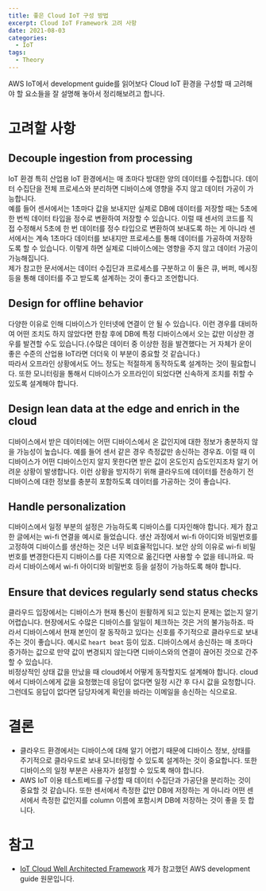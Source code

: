 ```yaml
---
title: 좋은 Cloud IoT 구성 방법
excerpt: Cloud IoT Framework 고려 사항
date: 2021-08-03
categories:
  - IoT
tags:
  - Theory
---
```



AWS IoT에서 development guide를 읽어보다 Cloud IoT 환경을 구성할 때 고려해야 할 요소들을 잘 설명해 놓아서 정리해보려고 합니다.

# 고려할 사항

## Decouple ingestion from processing

IoT 환경 특히 산업용 IoT 환경에서는 매 초마다 방대한 양의 데이터를 수집합니다. 데이터 수집단을 전체 프로세스와 분리하면 디바이스에 영향을 주지 않고 데이터 가공이 가능합니다.  
예를 들어 센서에서는 1초마다 값을 보내지만 실제로 DB에 데이터를 저장할 때는 5초에 한 번씩 데이터 타입을 정수로 변환하여 저장할 수 있습니다. 이럴 때 센서의 코드를 직접 수정해서 5초에 한 번 데이터를 정수 타입으로 변환하여 보내도록 하는 게 아니라 센서에서는 계속 1초마다 데이터를 보내지만 프로세스를 통해 데이터를 가공하여 저장하도록 할 수 있습니다. 이렇게 하면 실제로 디바이스에는 영향을 주지 않고 데이터 가공이 가능해집니다.   
제가 참고한 문서에서는 데이터 수집단과 프로세스를 구분하고 이 둘은 큐, 버퍼, 메시징 등을 통해 데이터를 주고 받도록 설계하는 것이 좋다고 조언합니다.

## Design for offline behavior

다양한 이유로 인해 디바이스가 인터넷에 연결이 안 될 수 있습니다. 이런 경우를 대비하여 어떤 조치도 하지 않았다면 한참 후에 DB에 특정 디바이스에서 오는 값만 이상한 경우를 발견할 수도 있습니다.(수많은 데이터 중 이상한 점을 발견했다는 거 자체가 운이 좋은 수준의 산업용 IoT라면 더더욱 이 부분이 중요할 것 같습니다.)  
따라서 오프라인 상황에서도 어느 정도는 적절하게 동작하도록 설계하는 것이 필요합니다. 또한 모니터링을 통해서 디바이스가 오프라인이 되었다면 신속하게 조치를 취할 수 있도록 설계해야 합니다.

## Design lean data at the edge and enrich in the cloud

디바이스에서 받은 데이터에는 어떤 디바이스에서 온 값인지에 대한 정보가 충분하지 않을 가능성이 높습니다. 예를 들어 센서 같은 경우 측정값만 송신하는 경우죠. 이럴 때 이 디바이스가 어떤 디바이스인지 알지 못한다면 받은 값이 온도인지 습도인지조차 알기 어려운 상황이 발생합니다. 
이런 상황을 방지하기 위해 클라우드에 데이터를 전송하기 전 디바이스에 대한 정보를 충분히 포함하도록 데이터를 가공하는 것이 좋습니다.

## Handle personalization

디바이스에서 일정 부분의 설정은 가능하도록 디바이스를 디자인해야 합니다. 제가 참고한 글에서는 wi-fi 연결을 예시로 들었습니다. 생산 과정에서 wi-fi 아이디와 비밀번호를 고정하여 디바이스를 생산하는 것은 너무 비효율적입니다. 보안 상의 이유로 wi-fi 비밀번호를 변경한다든지 디바이스를 다른 지역으로 옮긴다면 사용할 수 없을 테니까요. 따라서 디바이스에서 wi-fi 아이디와 비밀번호 등을 설정이 가능하도록 해야 합니다.

## Ensure that devices regularly send status checks

클라우드 입장에서는 디바이스가 현재 통신이 원활하게 되고 있는지 문제는 없는지 알기 어렵습니다. 현장에서도 수많은 디바이스를 일일이 체크하는 것은 거의 불가능하죠. 따라서 디바이스에서 현재 본인이 잘 동작하고 있다는 신호를 주기적으로 클라우드로 보내주는 것이 좋습니다. 예시로 `heart beat` 등이 있죠. 디바이스에서 송신하는 매 초마다 증가하는 값으로 만약 값이 변경되지 않는다면 디바이스와의 연결이 끊어진 것으로 간주할 수 있습니다.   
비정상적인 상태 값을 만났을 때 cloud에서 어떻게 동작할지도 설계해야 합니다. cloud에서 디바이스에게 값을 요청했는데 응답이 없다면 일정 시간 후 다시 값을 요청합니다. 그런데도 응답이 없다면 담당자에게 확인을 바라는 이메일을 송신하는 식으로요.

# 결론

- 클라우드 환경에서는 디바이스에 대해 알기 어렵기 때문에 디바이스 정보, 상태를 주기적으로 클라우드로 보내 모니터링할 수 있도록 설계하는 것이 중요합니다. 또한 디바이스의 일정 부분은 사용자가 설정할 수 있도록 해야 합니다.
- AWS IoT 이용 테스트베드를 구성할 때 데이터 수집단과 가공단을 분리하는 것이 중요할 것 같습니다. 또한 센서에서 측정한 값만 DB에 저장하는 게 아니라 어떤 센서에서 측정한 값인지를 column 이름에 포함시켜 DB에 저장하는 것이 좋을 듯 합니다.

# 참고

- [IoT Cloud Well Architected Framework](https://docs.aws.amazon.com/wellarchitected/latest/iot-lens/general-design-principles.html)
제가 참고했던 AWS development guide 원문입니다.
